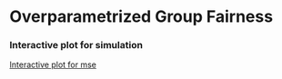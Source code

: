 # Overparametrized Group Fairness

### Interactive plot for simulation 

[Interactive plot for mse](https://htmlpreview.github.io/?https://github.com/smaityumich/overparameterized-group-fairness/blob/master/temp-plot.html)